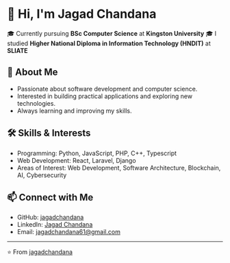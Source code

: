 # 👋 Hi, I'm Jagad Chandana  

🎓 Currently pursuing **BSc Computer Science** at **Kingston University** 
🎓 I studied **Higher National Diploma in Information Technology (HNDIT)** at **SLIATE**   

## 🚀 About Me
- Passionate about software development and computer science.  
- Interested in building practical applications and exploring new technologies.  
- Always learning and improving my skills.  

## 🛠️ Skills & Interests
- Programming: Python, JavaScript, PHP, C++, Typescript
- Web Development: React, Laravel, Django  
- Areas of Interest: Web Development, Software Architecture, Blockchain, AI, Cybersecurity  

## 📫 Connect with Me
- GitHub: [jagadchandana](https://github.com/jagadchandana)  
- LinkedIn: [Jagad Chandana](https://www.linkedin.com/in/chandana-jayasingha-3a7113197?lipi=urn%3Ali%3Apage%3Ad_flagship3_profile_view_base_contact_details%3BQWVT3u25SmmpN3vWr%2Bi6yQ%3D%3D)  
- Email: jagadchandana61@gmail.com 

---
⭐️ From [jagadchandana](https://github.com/jagadchandana)

